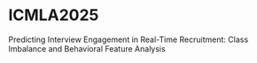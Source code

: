 # ICMLA2025
Predicting Interview Engagement in Real-Time Recruitment: Class Imbalance and Behavioral Feature Analysis
